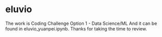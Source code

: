 # eluvio
The work is Coding Challenge Option 1 - Data Science/ML
And it can be found in eluvio_yuanpei.ipynb. Thanks for taking the time to review.
